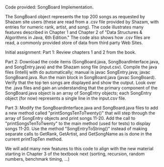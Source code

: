 Code provided: SongBoard Implementation.

The SongBoard object represents the top 200 songs as requested by Shazam site users (these are read from a .csv file provided by Shazam, with entries for numeric rank, artist, and song). The code illustrates many features described in Chapter 1 and Chapter 2 of "Data Structures & Algorithms in Java, 6th Edition." The code also shows how .csv files are read, a commonly provided store of data from third party Web Sites.

Initial assignment:
Part 1: Review chapters 1 and 2 from the book.

Part 2: Download the code items (SongBoard.java, SongBoardInterface.java, and SongEntry.java) and the Shazam song file (input.csv).
Compile the java files (Intellij with do automatically; manual is javac SongEntry.java; javac SongBoard.java.
Run the main block in SongBoard.java (javac SongBoard). Verify that the top ten songs are displayed and show the output. 
Look over the .java files and gain an understanding that the primary component of the SongBoard.java object is an array of SongEntry objects; each SongEntry object (for now) represents a single line in the input.csv file.

Part 3: Modify the SongBoardInterface.java and SongBoard.java files to add a new method called "printSongsTenToTwenty()" that will step through the array of SongEntry objects and print songs 11-20. Add the call to "printSongsTenToTwenty" to the main method (used for tests) to display songs 11-20. Use the method "SongEntryToString()" instead of making separate calls to GetRank, GetArtist, and GetSongName as is done in the current printTopTen method.

We will add many new features to this code to align with the new material starting in Chapter 3 of the textbook next (sorting, recursion, random numbers, benchmark timing, ...)
